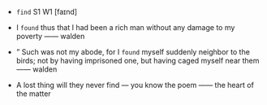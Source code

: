 - `find` S1 W1 [faɪnd]



-  I `found` thus that I had been a rich man without any damage to my poverty —— walden

- ” Such was not my abode, for I `found` myself suddenly neighbor to the birds; not by having imprisoned one, but having caged myself near them —— walden

-  A lost thing will they never find — you know the poem —— the heart of the matter